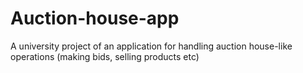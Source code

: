 # Auction-house-app
A university project of an application for handling auction house-like operations (making bids, selling products etc)

